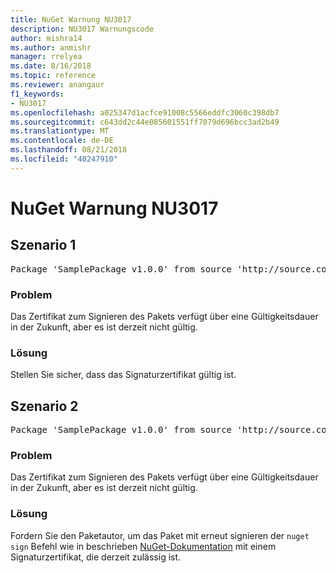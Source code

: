 ```yaml
---
title: NuGet Warnung NU3017
description: NU3017 Warnungscode
author: mishra14
ms.author: anmishr
manager: rrelyea
ms.date: 8/16/2018
ms.topic: reference
ms.reviewer: anangaur
f1_keywords:
- NU3017
ms.openlocfilehash: a025347d1acfce91008c5566eddfc3060c398db7
ms.sourcegitcommit: c643dd2c44e085601551ff7079d696bcc3ad2b49
ms.translationtype: MT
ms.contentlocale: de-DE
ms.lasthandoff: 08/21/2018
ms.locfileid: "40247910"
---
```

# <a name="nuget-warning-nu3017"></a>NuGet Warnung NU3017

## <a name="scenario-1"></a>Szenario 1

<pre>Package 'SamplePackage v1.0.0' from source 'http://source.com/index.json': The signing certificate is not yet valid.</pre>

### <a name="issue"></a>Problem

Das Zertifikat zum Signieren des Pakets verfügt über eine Gültigkeitsdauer in der Zukunft, aber es ist derzeit nicht gültig.


### <a name="solution"></a>Lösung

Stellen Sie sicher, dass das Signaturzertifikat gültig ist.



## <a name="scenario-2"></a>Szenario 2

<pre>Package 'SamplePackage v1.0.0' from source 'http://source.com/index.json': The primary signature's certificate is not yet valid.</pre>

### <a name="issue"></a>Problem

Das Zertifikat zum Signieren des Pakets verfügt über eine Gültigkeitsdauer in der Zukunft, aber es ist derzeit nicht gültig.


### <a name="solution"></a>Lösung

Fordern Sie den Paketautor, um das Paket mit erneut signieren der `nuget sign` Befehl wie in beschrieben [NuGet-Dokumentation](https://docs.microsoft.com/en-us/nuget/create-packages/sign-a-package) mit einem Signaturzertifikat, die derzeit zulässig ist.


